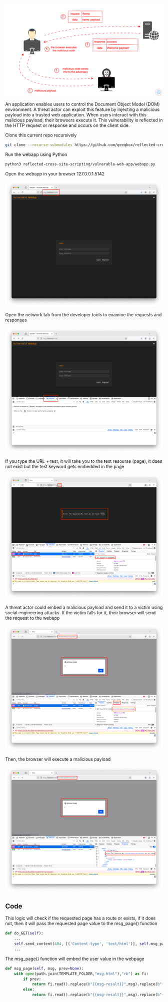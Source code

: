 <p align="center"> <img src="https://raw.githubusercontent.com/qeeqbox/reflected-cross-site-scripting/main/content/reflected-cross-site-scripting.svg"></p>

An application enables users to control the Document Object Model (DOM) environment. A threat actor can exploit this feature by injecting a malicious payload into a trusted web application. When users interact with this malicious payload, their browsers execute it. This vulnerability is reflected in the HTTP request or response and occurs on the client side.

Clone this current repo recursively
```sh
git clone --recurse-submodules https://github.com/qeeqbox/reflected-cross-site-scripting
```
Run the webapp using Python
```sh
python3 reflected-cross-site-scripting/vulnerable-web-app/webapp.py
```
Open the webapp in your browser 127.0.0.1:5142
<p align="center"> <img src="https://raw.githubusercontent.com/qeeqbox/reflected-cross-site-scripting/main/content/1.png"></p>
Open the network tab from the developer tools to examine the requests and responses
<p align="center"> <img src="https://raw.githubusercontent.com/qeeqbox/reflected-cross-site-scripting/main/content/2.png"></p>
If you type the URL + test, it will take you to the test resourse (page), it does not exist but the test keyword gets embedded in the page
<p align="center"> <img src="https://raw.githubusercontent.com/qeeqbox/reflected-cross-site-scripting/main/content/3.png"></p>
A threat actor could embed a malicious payload and send it to a victim using social engineering attacks. If the victim falls for it, their browser will send the request to the webapp
<p align="center"> <img src="https://raw.githubusercontent.com/qeeqbox/reflected-cross-site-scripting/main/content/4.png"></p>
Then, the browser will execute a malicious payload
<p align="center"> <img src="https://raw.githubusercontent.com/qeeqbox/reflected-cross-site-scripting/main/content/5.png"></p>

## Code
This logic will check if the requested page has a route or exists, if it does not, then it will pass the requested page value to the msg_page() function
```py
def do_GET(self):
    ...
    self.send_content(404, [('Content-type', 'text/html')], self.msg_page(f"Error: The requested URL {urllib_parse.unquote(parsed_url.path)} was not found".encode("utf-8")))
    ...
```
The msg_page() function will embed the user value in the webpage
```py
def msg_page(self, msg, prev=None):
    with open(path.join(TEMPLATE_FOLDER,"msg.html"),"rb") as fi:
        if prev:
            return fi.read().replace(b"{{msg-result}}",msg).replace(b"{{msg-prev}}",prev).replace(b"{{msg-page}}",b"Return")
        else:
            return fi.read().replace(b"{{msg-result}}",msg).replace(b"{{msg-prev}}",b"/").replace(b"{{msg-page}}",b"Home")
```
 
